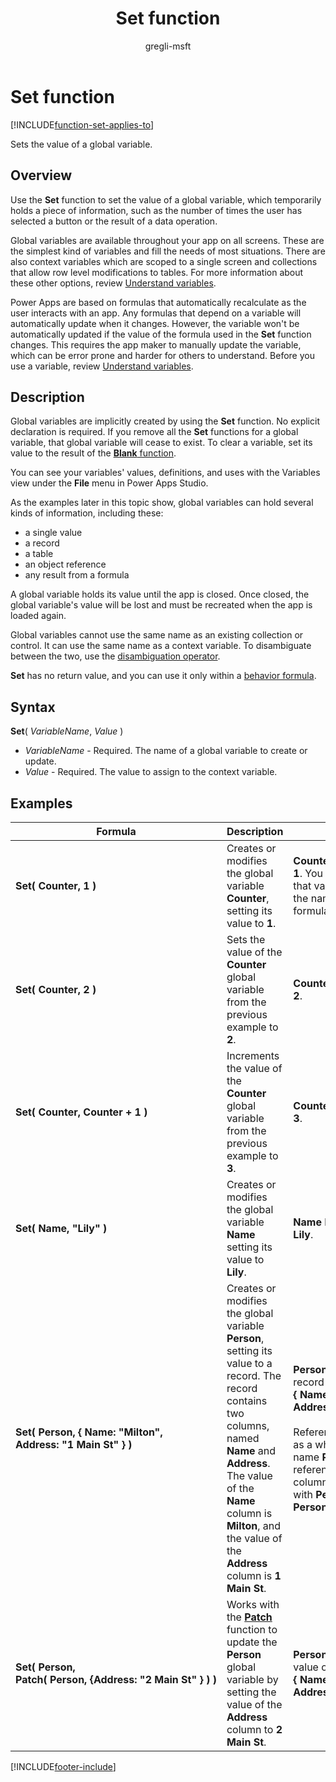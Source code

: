 ﻿---
title: Set function
description: Reference information including syntax and examples for the Set function.
author: gregli-msft

ms.topic: reference
ms.custom: canvas
ms.reviewer: mkaur
ms.date: 3/22/2024
ms.subservice: power-fx
ms.author: gregli
search.audienceType:
  - maker
contributors:
  - gregli-msft
  - mduelae
  - gregli
no-loc: ["Set"]
---

# Set function
[!INCLUDE[function-set-applies-to](includes/function-set-applies-to.md)]



Sets the value of a global variable.

## Overview

Use the **Set** function to set the value of a global variable, which temporarily holds a piece of information, such as the number of times the user has selected a button or the result of a data operation.

Global variables are available throughout your app on all screens. These are the simplest kind of variables and fill the needs of most situations. There are also context variables which are scoped to a single screen and collections that allow row level modifications to tables. For more information about these other options, review [Understand variables](/power-apps/maker/canvas-apps/working-with-variables).

Power Apps are based on formulas that automatically recalculate as the user interacts with an app. Any formulas that depend on a variable will automatically update when it changes. However, the variable won't be automatically updated if the value of the formula used in the **Set** function changes. This requires the app maker to manually update the variable, which can be error prone and harder for others to understand. Before you use a variable, review [Understand variables](/power-apps/maker/canvas-apps/working-with-variables).

## Description

Global variables are implicitly created by using the **Set** function. No explicit declaration is required. If you remove all the **Set** functions for a global variable, that global variable will cease to exist. To clear a variable, set its value to the result of the [**Blank** function](function-isblank-isempty.md).

You can see your variables' values, definitions, and uses with the Variables view under the **File** menu in Power Apps Studio.

As the examples later in this topic show, global variables can hold several kinds of information, including these:

- a single value
- a record
- a table
- an object reference
- any result from a formula

A global variable holds its value until the app is closed. Once closed, the global variable's value will be lost and must be recreated when the app is loaded again.

Global variables cannot use the same name as an existing collection or control. It can use the same name as a context variable. To disambiguate between the two, use the [disambiguation operator](operators.md#disambiguation-operator).

**Set** has no return value, and you can use it only within a [behavior formula](/power-apps/maker/canvas-apps/working-with-formulas-in-depth).

## Syntax

**Set**( _VariableName_, _Value_ )

- _VariableName_ - Required. The name of a global variable to create or update.
- _Value_ - Required. The value to assign to the context variable.

## Examples

| Formula                                                                                                  | Description                                                                                                                                                                                                                                                   | Result                                                                                                                                                                                                                                                                        |
| -------------------------------------------------------------------------------------------------------- | ------------------------------------------------------------------------------------------------------------------------------------------------------------------------------------------------------------------------------------------------------------- | ----------------------------------------------------------------------------------------------------------------------------------------------------------------------------------------------------------------------------------------------------------------------------- |
| **Set(&nbsp;Counter,&nbsp;1&nbsp;)**                                                                     | Creates or modifies the global variable **Counter**, setting its value to **1**.                                                                                                                                                                              | **Counter** has the value **1**. You can reference that variable by using the name **Counter** in a formula on any screen.                                                                                                                                                    |
| **Set(&nbsp;Counter,&nbsp;2&nbsp;)**                                                                     | Sets the value of the **Counter** global variable from the previous example to **2**.                                                                                                                                                                         | **Counter** has the value **2**.                                                                                                                                                                                                                                              |
| **Set(&nbsp;Counter,&nbsp;Counter + 1&nbsp;)**                                                           | Increments the value of the **Counter** global variable from the previous example to **3**.                                                                                                                                                                   | **Counter** has the value **3**.                                                                                                                                                                                                                                              |
| **Set(&nbsp;Name,&nbsp;"Lily" )**                                                                        | Creates or modifies the global variable **Name** setting its value to **Lily**.                                                                                                                                                                               | **Name** has the value **Lily**.                                                                                                                                                                                                                                              |
| **Set(&nbsp;Person,&nbsp;{&nbsp;Name:&nbsp;"Milton", Address:&nbsp;"1&nbsp;Main&nbsp;St"&nbsp;} )**      | Creates or modifies the global variable **Person**, setting its value to a record. The record contains two columns, named **Name** and **Address**. The value of the **Name** column is **Milton**, and the value of the **Address** column is **1 Main St**. | **Person** has the value of record **{&nbsp;Name:&nbsp;"Milton", Address:&nbsp;"1&nbsp;Main&nbsp;St"&nbsp;}**.<br><br>Reference this record as a whole with the name **Person**, or reference an individual column of this record with **Person.Name** or **Person.Address**. |
| **Set(&nbsp;Person, Patch(&nbsp;Person,&nbsp;{Address:&nbsp;"2&nbsp;Main&nbsp;St"&nbsp;}&nbsp;)&nbsp;)** | Works with the **[Patch](function-patch.md)** function to update the **Person** global variable by setting the value of the **Address** column to **2 Main St**.                                                                                              | **Person** now has the value of record **{&nbsp;Name:&nbsp;"Milton", Address:&nbsp;"2&nbsp;Main&nbsp;St"&nbsp;}**.                                                                                                                                                            |

[!INCLUDE[footer-include](../../includes/footer-banner.md)]







































































































































